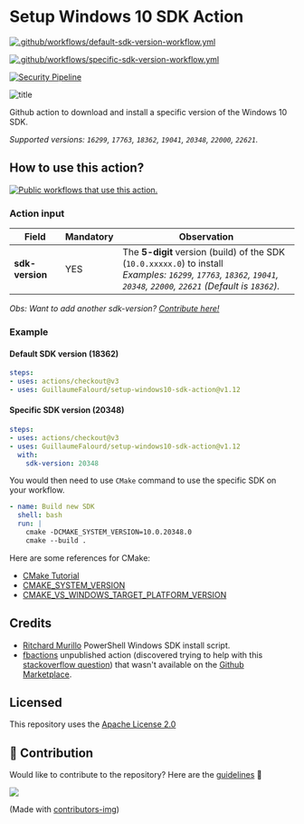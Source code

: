 # Setup Windows 10 SDK Action

[![.github/workflows/default-sdk-version-workflow.yml](https://github.com/GuillaumeFalourd/setup-windows10-sdk-action/actions/workflows/default-sdk-version-workflow.yml/badge.svg)](https://github.com/GuillaumeFalourd/setup-windows10-sdk-action/actions/workflows/default-sdk-version-workflow.yml)

[![.github/workflows/specific-sdk-version-workflow.yml](https://github.com/GuillaumeFalourd/setup-windows10-sdk-action/actions/workflows/specific-sdk-version-workflow.yml/badge.svg)](https://github.com/GuillaumeFalourd/setup-windows10-sdk-action/actions/workflows/specific-sdk-version-workflow.yml)

[![Security Pipeline](https://github.com/GuillaumeFalourd/setup-windows10-sdk-action/actions/workflows/security_pipeline.yml/badge.svg)](https://github.com/GuillaumeFalourd/setup-windows10-sdk-action/actions/workflows/security_pipeline.yml)

![title](https://user-images.githubusercontent.com/22433243/119227643-4d2cf080-bae5-11eb-890b-4e73d7c48d39.png)

Github action to download and install a specific version of the Windows 10 SDK.

_Supported versions: `16299`, `17763`, `18362`, `19041`, `20348`, `22000`, `22621`._

## How to use this action?

[![Public workflows that use this action.](https://img.shields.io/endpoint?url=https%3A%2F%2Fapi-endbug.vercel.app%2Fapi%2Fgithub-actions%2Fused-by%3Faction%3DGuillaumeFalourd%2Fsetup-windows10-sdk-action%26badge%3Dtrue)](https://github.com/search?o=desc&q=GuillaumeFalourd+setup-windows10-sdk-action+path%3A.github%2Fworkflows+language%3AYAML&s=&type=Code)

### Action input

Field | Mandatory | Observation
------------ | ------------  | -------------
**sdk-version** | YES | The **5-digit** version (build) of the SDK (`10.0.xxxxx.0`) to install <br/> _Examples: `16299`, `17763`, `18362`, `19041`, `20348`, `22000`, `22621` (Default is `18362`)._

_Obs: Want to add another sdk-version? [Contribute here!](https://github.com/GuillaumeFalourd/setup-windows10-sdk-action/blob/main/externals/install-winsdk.ps1)_

### Example

#### Default SDK version (18362)

```yaml
steps:
- uses: actions/checkout@v3
- uses: GuillaumeFalourd/setup-windows10-sdk-action@v1.12
```

#### Specific SDK version (20348)

```yaml
steps:
- uses: actions/checkout@v3
- uses: GuillaumeFalourd/setup-windows10-sdk-action@v1.12
  with:
    sdk-version: 20348
```

You would then need to use `CMake` command to use the specific SDK on your workflow.

``` yaml
- name: Build new SDK
  shell: bash
  run: |
    cmake -DCMAKE_SYSTEM_VERSION=10.0.20348.0
    cmake --build .
```

Here are some references for CMake:

- [CMake Tutorial](https://cmake.org/cmake/help/latest/guide/tutorial/index.html)
- [CMAKE_SYSTEM_VERSION](https://cmake.org/cmake/help/latest/variable/CMAKE_SYSTEM_VERSION.html#variable:CMAKE_SYSTEM_VERSION)
- [CMAKE_VS_WINDOWS_TARGET_PLATFORM_VERSION](https://cmake.org/cmake/help/latest/variable/CMAKE_VS_WINDOWS_TARGET_PLATFORM_VERSION.html#variable:CMAKE_VS_WINDOWS_TARGET_PLATFORM_VERSION)

## Credits

- [Ritchard Murillo](https://github.com/rjmurillo) PowerShell Windows SDK install script.
- [fbactions](https://github.com/fbactions/setup-winsdk) unpublished action (discovered trying to help with this [stackoverflow question](https://stackoverflow.com/questions/67643381/how-to-update-windows-sdk-on-windows-latest-on-github-action)) that wasn't available on the [Github Marketplace](https://github.com/marketplace?type=actions&query=setup+windows).

## Licensed

This repository uses the [Apache License 2.0](https://github.com/GuillaumeFalourd/aws-cliaction/blob/main/LICENSE)

## 🤝 Contribution

Would like to contribute to the repository? Here are the [guidelines](CONTRIBUTING.md) 🚀

<a href="https://github.com/GuillaumeFalourd/setup-windows10-sdk-action/graphs/contributors">
  <img src="https://contrib.rocks/image?repo=GuillaumeFalourd/setup-windows10-sdk-action" />
</a>

(Made with [contributors-img](https://contrib.rocks))

